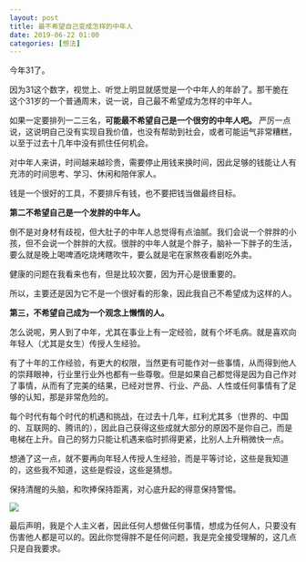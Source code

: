 ```yaml
---
layout: post
title: 最不希望自己变成怎样的中年人
date: 2019-06-22 01:00
categories: [想法]
---
```


今年31了。

因为31这个数字，视觉上、听觉上明显就感觉是一个中年人的年龄了。那干脆在这个31岁的一个普通周末，说一说，自己最不希望成为怎样的中年人。

如果一定要排列一二三名，**可能最不希望自己是一个很穷的中年人吧。** 严厉一点说，这说明自己没有实现自我价值，也没有帮助到社会，或者可能运气非常糟糕，以至于过去十几年中没有抓住任何机会。

对中年人来讲，时间越来越珍贵，需要停止用钱来换时间，因此足够的钱能让人有充沛的时间思考、学习、休闲和陪伴家人。

钱是一个很好的工具，不要排斥有钱，也不要把钱当做最终目标。

**第二不希望自己是一个发胖的中年人。**

倒不是对身材有歧视，但大肚子的中年人总觉得有点油腻。我们会说一个胖胖的小孩，但不会说一个胖胖的大叔。很胖的中年人就是个胖子，脑补一下胖子的生活，要么就是晚上喝啤酒吃烧烤瞎吹牛，要么就是宅在家熬夜看剧吃外卖。

健康的问题在我看来也有，但是比较次要，因为开心是很重要的。

所以，主要还是因为它不是一个很好看的形象，因此我自己不希望成为这样的人。

**第三，不希望自己成为一个观念上懒惰的人。**

怎么说呢，男人到了中年，尤其在事业上有一定经验，就有个坏毛病。就是喜欢向年轻人（尤其是女生）传授人生经验。

有了十年的工作经验，有更大的权限，当然更有可能作对一些事情，从而得到他人的崇拜眼神，行业里行业外也都有一些尊敬。但是如果自己都觉得是因为自己作对了事情，从而有了完美的结果，已经对世界、行业、产品、人性或任何事情有了足够的认知，那是非常危险的。

每个时代有每个时代的机遇和挑战，在过去十几年，红利尤其多（世界的、中国的、互联网的、腾讯的），因此自己获得这些成就大部分的原因不是你自己，而是电梯在上升。自己的努力只能让机遇来临时抓得更紧，比别人上升稍微快一点。

想通了这一点，就不要再向年轻人传授人生经验，而是平等讨论，这些是我知道的，这些我不知道，这些是假设，这些是猜想。

保持清醒的头脑，和吹捧保持距离，对心底升起的得意保持警惕。

![](https://yuguous-10027517.cos.ap-shanghai.myqcloud.com/2019/birthday.jpg)

最后声明，我是个人主义者，因此任何人想做任何事情，想成为任何人，只要没有伤害他人都是可以的。因此你觉得胖不是任何问题，我是完全接受理解的，这几点只是自我要求。
